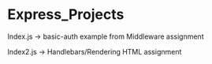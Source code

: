 Express_Projects
================
Index.js -> basic-auth example from Middleware assignment

Index2.js -> Handlebars/Rendering HTML assignment
